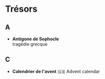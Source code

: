 # Trésors


A
---
+ __Antigone de Sophocle__  
	tragédie grecque

C
---
+ __Calendrier de l'avent__ :uk: Advent calendar
